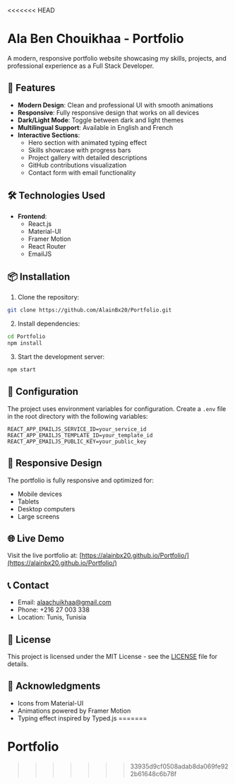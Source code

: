 <<<<<<< HEAD
# Ala Ben Chouikhaa - Portfolio

A modern, responsive portfolio website showcasing my skills, projects, and professional experience as a Full Stack Developer.

## 🚀 Features

- **Modern Design**: Clean and professional UI with smooth animations
- **Responsive**: Fully responsive design that works on all devices
- **Dark/Light Mode**: Toggle between dark and light themes
- **Multilingual Support**: Available in English and French
- **Interactive Sections**:
  - Hero section with animated typing effect
  - Skills showcase with progress bars
  - Project gallery with detailed descriptions
  - GitHub contributions visualization
  - Contact form with email functionality

## 🛠️ Technologies Used

- **Frontend**:
  - React.js
  - Material-UI
  - Framer Motion
  - React Router
  - EmailJS

## 📦 Installation

1. Clone the repository:
```bash
git clone https://github.com/AlainBx20/Portfolio.git
```

2. Install dependencies:
```bash
cd Portfolio
npm install
```

3. Start the development server:
```bash
npm start
```

## 🔧 Configuration

The project uses environment variables for configuration. Create a `.env` file in the root directory with the following variables:

```env
REACT_APP_EMAILJS_SERVICE_ID=your_service_id
REACT_APP_EMAILJS_TEMPLATE_ID=your_template_id
REACT_APP_EMAILJS_PUBLIC_KEY=your_public_key
```

## 📱 Responsive Design

The portfolio is fully responsive and optimized for:
- Mobile devices
- Tablets
- Desktop computers
- Large screens

## 🌐 Live Demo

Visit the live portfolio at: [https://alainbx20.github.io/Portfolio/](https://alainbx20.github.io/Portfolio/)

## 📞 Contact

- Email: alaachuikhaa@gmail.com
- Phone: +216 27 003 338
- Location: Tunis, Tunisia

## 📄 License

This project is licensed under the MIT License - see the [LICENSE](LICENSE) file for details.

## 🙏 Acknowledgments

- Icons from Material-UI
- Animations powered by Framer Motion
- Typing effect inspired by Typed.js
=======
# Portfolio
>>>>>>> 33935d9cf0508adab8da069fe922b61648c6b78f
